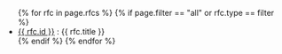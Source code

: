 <ul>
{% for rfc in page.rfcs %}
  {% if page.filter == "all" or rfc.type == filter %}
    <li><a href="{{ site.issue_base_url }}{{ rfc.id }}">{{ rfc.id }}</a> : {{ rfc.title }}</li>
  {% endif %}
{% endfor %}
</ul>